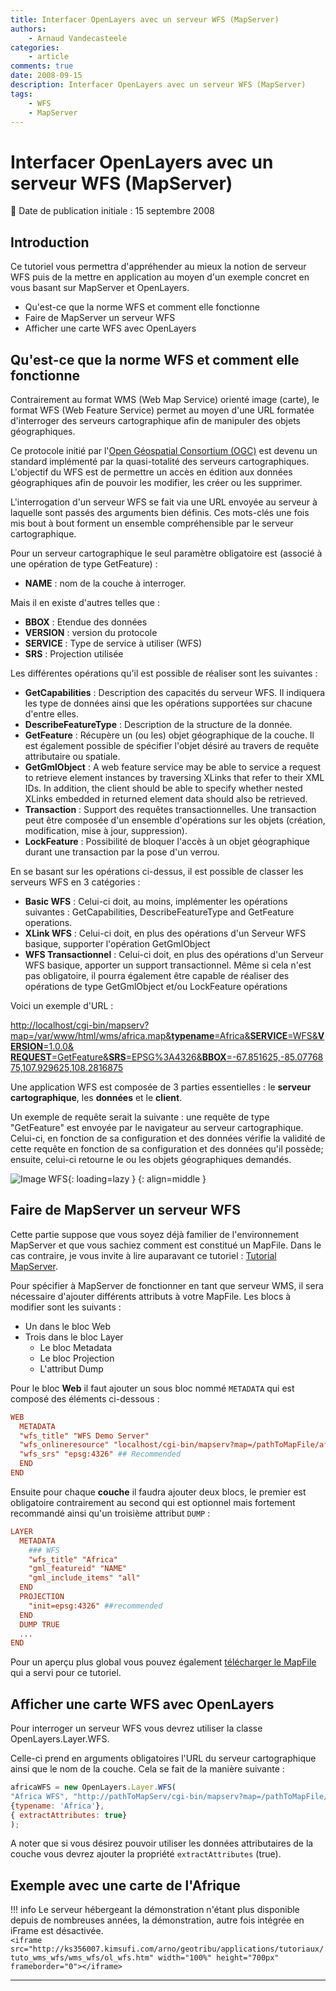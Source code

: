 ```yaml
---
title: Interfacer OpenLayers avec un serveur WFS (MapServer)
authors:
    - Arnaud Vandecasteele
categories:
    - article
comments: true
date: 2008-09-15
description: Interfacer OpenLayers avec un serveur WFS (MapServer)
tags:
    - WFS
    - MapServer
---
```


# Interfacer OpenLayers avec un serveur WFS (MapServer)

:calendar: Date de publication initiale : 15 septembre 2008

## Introduction

Ce tutoriel vous permettra d'appréhender au mieux la notion de serveur WFS puis de la mettre en application au moyen d'un exemple concret en vous basant sur MapServer et OpenLayers.

- Qu'est-ce que la norme WFS et comment elle fonctionne  
- Faire de MapServer un serveur WFS  
- Afficher une carte WFS avec OpenLayers

## Qu'est-ce que la norme WFS et comment elle fonctionne

Contrairement au format WMS (Web Map Service) orienté image (carte), le format WFS (Web Feature Service) permet au moyen d'une URL formatée d'interroger des serveurs cartographique afin de manipuler des objets géographiques.

Ce protocole initié par l'[Open Géospatial Consortium (OGC)](http://www.opengeospatial.org/standards/wfs "OGC") est devenu un standard implémenté par la quasi-totalité des serveurs cartographiques. L'objectif du WFS est de permettre un accès en édition aux données géographiques afin de pouvoir les modifier, les créer ou les supprimer.

L'interrogation d'un serveur WFS se fait via une URL envoyée au serveur à laquelle sont passés des arguments bien définis. Ces mots-clés une fois mis bout à bout forment un ensemble compréhensible par le serveur cartographique.

Pour un serveur cartographique le seul paramètre obligatoire est (associé à une opération de type GetFeature) :

- **NAME** : nom de la couche à interroger.

Mais il en existe d'autres telles que :

- **BBOX** : Etendue des données
- **VERSION** : version du protocole
- **SERVICE** : Type de service à utiliser (WFS)
- **SRS** : Projection utilisée

Les différentes opérations qu'il est possible de réaliser sont les suivantes :

- **GetCapabilities** : Description des capacités du serveur WFS. Il indiquera les type de données ainsi que les opérations supportées sur chacune d'entre elles.
- **DescribeFeatureType** : Description de la structure de la donnée.
- **GetFeature** : Récupère un (ou les) objet géographique de la couche. Il est également possible de spécifier l'objet désiré au travers de requête attributaire ou spatiale.
- **GetGmlObject** : A web feature service may be able to service a request to retrieve element instances by traversing XLinks that refer to their XML IDs. In addition, the client should be able to specify whether nested XLinks embedded in returned element data should also be retrieved.
- **Transaction** : Support des requêtes transactionnelles. Une transaction peut être composée d'un ensemble d'opérations sur les objets (création, modification, mise à jour, suppression).
- **LockFeature** : Possibilité de bloquer l'accès à un objet géographique durant une transaction par la pose d'un verrou.

En se basant sur les opérations ci-dessus, il est possible de classer les serveurs WFS en 3 catégories :

- **Basic WFS** : Celui-ci doit, au moins, implémenter les opérations suivantes : GetCapabilities, DescribeFeatureType and GetFeature operations.
- **XLink WFS** : Celui-ci doit, en plus des opérations d'un Serveur WFS basique, supporter l'opération GetGmlObject
- **WFS Transactionnel** : Celui-ci doit, en plus des opérations d'un Serveur WFS basique, apporter un support transactionnel. Même si cela n'est pas obligatoire, il pourra également être capable de réaliser des opérations de type GetGmlObject et/ou LockFeature opérations

Voici un exemple d'URL :

[http://localhost/cgi-bin/mapserv?map=/var/www/html/wms/africa.map&**typename**=Africa&**SERVICE**=WFS&**VERSION**=1.0.0&  **REQUEST**=GetFeature&**SRS**=EPSG%3A4326&**BBOX**=-67.851625,-85.0776875,107.929625,108.2816875](http://localhost/cgi-bin/mapserv?map=/var/www/html/wms/africa.map&typename=Africa&SERVICE=WFS&VERSION=1.0.0&REQUEST=GetFeature&SRS=EPSG%3A4326&BBOX=-67.851625,-85.0776875,107.929625,108.2816875)

Une application WFS est composée de 3 parties essentielles : le **serveur cartographique**, les **données** et le **client**.

Un exemple de requête serait la suivante : une requête de type "GetFeature" est envoyée par le navigateur au serveur cartographique. Celui-ci, en fonction de sa configuration et des données vérifie la validité de cette requête en fonction de sa configuration et des données qu'il possède; ensuite, celui-ci retourne le ou les objets géographiques demandés.

![Image WFS](https://cdn.geotribu.fr/img/articles-blog-rdp/articles/2008/wfs.png "Image WFS"){: loading=lazy }
{: align=middle }

## Faire de MapServer un serveur WFS

Cette partie suppose que vous soyez déjà familier de l'environnement MapServer et que vous sachiez comment est constitué un MapFile. Dans le cas contraire, je vous invite à lire auparavant ce tutoriel : [Tutorial MapServer](2008-08-22_initiation-a-mapserver.md).

Pour spécifier à MapServer de fonctionner en tant que serveur WMS, il sera nécessaire d'ajouter différents attributs à votre MapFile. Les blocs à modifier sont les suivants :

- Un dans le bloc Web
- Trois dans le bloc Layer
    - Le bloc Metadata
    - Le bloc Projection
    - L'attribut Dump

Pour le bloc **Web** il faut ajouter un sous bloc nommé `METADATA` qui est composé des éléments ci-dessous :

```conf
WEB  
  METADATA  
  "wfs_title" "WFS Demo Server"  
  "wfs_onlineresource" "localhost/cgi-bin/mapserv?map=/pathToMapFile/africa.map&?" ## Recommended  
  "wfs_srs" "epsg:4326" ## Recommended  
  END  
END
```

Ensuite pour chaque **couche** il faudra ajouter deux blocs, le premier est obligatoire contrairement au second qui est optionnel mais fortement recommandé ainsi qu'un troisième attribut `DUMP` :

```conf
LAYER  
  METADATA  
    ### WFS  
    "wfs_title" "Africa"  
    "gml_featureid" "NAME"  
    "gml_include_items" "all"  
  END  
  PROJECTION  
    "init=epsg:4326" ##recommended  
  END  
  DUMP TRUE  
  ...  
END
```

Pour un aperçu plus global vous pouvez également [télécharger le MapFile](http://geotribu.net/applications/tutoriaux/tuto_wms_wfs/wms_wfs/africa.map "MapFile") qui a servi pour ce tutoriel.

## Afficher une carte WFS avec OpenLayers

Pour interroger un serveur WFS vous devrez utiliser la classe OpenLayers.Layer.WFS.  

Celle-ci prend en arguments obligatoires l'URL du serveur cartographique ainsi que le nom de la couche. Cela se fait de la manière suivante :

```javascript
africaWFS = new OpenLayers.Layer.WFS(  
"Africa WFS", "http://pathToMapServ/cgi-bin/mapserv?map=/pathToMapFile/africa.map&",  
{typename: 'Africa'},  
{ extractAttributes: true}  
);
```

A noter que si vous désirez pouvoir utiliser les données attributaires de la couche vous devrez ajouter la propriété `extractAttributes` (true).

## Exemple avec une carte de l'Afrique

!!! info
    Le serveur hébergeant la démonstration n'étant plus disponible depuis de nombreuses années, la démonstration, autre fois intégrée en iFrame est désactivée.  
    `<iframe src="http://ks356007.kimsufi.com/arno/geotribu/applications/tutoriaux/tuto_wms_wfs/wms_wfs/ol_wfs.htm" width="100%" height="700px" frameborder="0"></iframe>`

----

<!-- geotribu:authors-block -->
